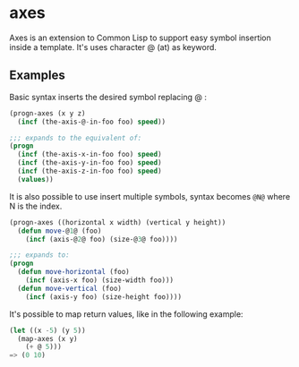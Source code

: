 # axes
Axes is an extension to Common Lisp to support easy symbol insertion inside
a template. It's uses character @ (at) as keyword.

## Examples
Basic syntax inserts the desired symbol replacing @ :
```lisp
(progn-axes (x y z)
  (incf (the-axis-@-in-foo foo) speed))

;;; expands to the equivalent of:
(progn
  (incf (the-axis-x-in-foo foo) speed)
  (incf (the-axis-y-in-foo foo) speed)
  (incf (the-axis-z-in-foo foo) speed)
  (values))
```

It is also possible to use insert multiple symbols, syntax becomes `@N@` where N
is the index.
```lisp
(progn-axes ((horizontal x width) (vertical y height))
  (defun move-@1@ (foo)
    (incf (axis-@2@ foo) (size-@3@ foo))))

;;; expands to:
(progn
  (defun move-horizontal (foo)
    (incf (axis-x foo) (size-width foo)))
  (defun move-vertical (foo)
    (incf (axis-y foo) (size-height foo))))
```

It's possible to map return values, like in the following example:
```lisp
(let ((x -5) (y 5))
  (map-axes (x y)
    (+ @ 5)))
=> (0 10)
```
